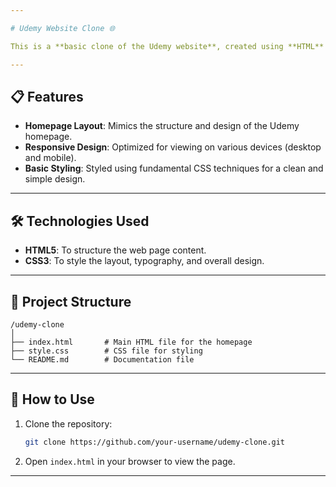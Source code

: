 ```yaml
---

# Udemy Website Clone 🌐

This is a **basic clone of the Udemy website**, created using **HTML** and **CSS**. The project demonstrates fundamental web development skills, focusing on structuring content and styling a visually appealing and responsive layout.

---
```


## 📋 Features  
- **Homepage Layout**: Mimics the structure and design of the Udemy homepage.  
- **Responsive Design**: Optimized for viewing on various devices (desktop and mobile).  
- **Basic Styling**: Styled using fundamental CSS techniques for a clean and simple design.  

---

## 🛠️ Technologies Used  
- **HTML5**: To structure the web page content.  
- **CSS3**: To style the layout, typography, and overall design.  

---

## 📂 Project Structure  
```
/udemy-clone  
│  
├── index.html       # Main HTML file for the homepage  
├── style.css        # CSS file for styling  
└── README.md        # Documentation file  
```

---

## 🚀 How to Use  
1. Clone the repository:  
   ```bash  
   git clone https://github.com/your-username/udemy-clone.git  
   ```  
2. Open `index.html` in your browser to view the page.  

---
